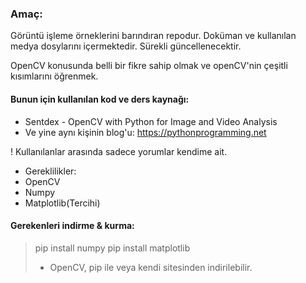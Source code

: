 ﻿
### **Amaç**: 
Görüntü işleme örneklerini barındıran repodur. Doküman ve kullanılan medya dosylarını içermektedir. Sürekli güncellenecektir.

OpenCV konusunda belli bir fikre sahip olmak ve openCV'nin çeşitli kısımlarını öğrenmek. 

#### Bunun için kullanılan kod ve ders kaynağı:
* Sentdex - OpenCV with Python for Image and Video Analysis
* Ve yine aynı kişinin blog'u:  https://pythonprogramming.net


! Kullanılanlar arasında sadece yorumlar kendime ait.

* Gereklilikler:
 * OpenCV
 * Numpy
 * Matplotlib(Tercihi)
 

   
#### Gerekenleri indirme & kurma:
> pip install numpy
> pip install matplotlib
> * OpenCV, pip ile veya kendi sitesinden indirilebilir.

